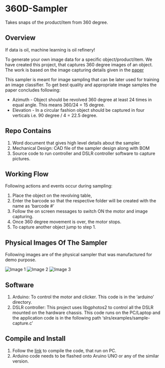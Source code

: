 # 360D-Sampler
Takes snaps of the product/item from 360 degree.

## Overview
If data is oil, machine learning is oil refinery! 

To generate your own image data for a specific object/product/item. We have created this project, that captures 360 degree images of an object. The work is based on the image capturing details given in the [paper](https://drive.google.com/drive/folders/0B8z-ghcMsu59RjNtS1VzN1Zpb0U) 

This sampler is meant for image sampling that can be later used for training an image classifier. To get best quality and appropriate image samples the paper concludes following: 

* Azimuth - Object should be revolved 360 degree at least 24 times in equal angle. This means 360/24 = 15 degree.
* Elevation - In a circular fashion object should be captured in four verticals i.e. 90 degree / 4 = 22.5 degree.

## Repo Contains

1. Word document that gives high level details about the sampler. 
2. Mechanical Design: CAD file of the sampler design along with BOM
3. Source code to run controller and DSLR controller software to capture pictures. 

## Working Flow

Following actions and events occur during sampling: 

1. Place the object on the revolving table,
2. Enter the barcode so that the respective folder will be created with the name as ‘barcode #’
3. Follow the on screen messages to switch ON the motor and image capturing.
4. Once 360 degree movement is over, the motor stops.
5. To capture another object jump to step 1. 

## Physical Images Of The Sampler

Following images are of the physical sampler that was manufactured for demo purpose. 

![Image 1](https://www.dropbox.com/s/0mkredcyn5mxwkf/sampler-design.png?raw=true "Design")
![Image 2](https://www.dropbox.com/s/04svj0xfnbo4qdk/IMG_9475.JPG?raw=true "Img-1")
![Image 3](https://www.dropbox.com/s/tttx853wdv75rcc/IMG_9476.JPG?raw=true "Img-2")


## Software

1. Arduino: To control the motor and clicker. This code is in the ‘arduino’ directory.
2. DSLR controller: This project uses libgphotos2 to control all the DSLR mounted on the hardware chassis. This code runs on the PC/Laptop and the application code is in the following path ‘slrs/examples/sample-capture.c’ 


## Compile and Install

1. Follow the [link](https://github.com/gphoto/libgphoto2/blob/master/INSTALL) to compile the code, that run on PC.   
2. Arduino code needs to be flashed onto Aruino UNO or any of the similar version. 

